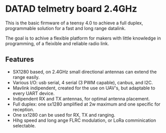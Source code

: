 
# DATAD telmetry board 2.4GHz

This is the basic firmware of a teensy 4.0 to achieve a full duplex, programmable solution for a fast and long range datalink.

The goal is to achive a flexible platform for makers with little knowledge in programming, of a fleixible and reliable radio link.


## Features

- SX1280 based, on 2.4GHz small directional antennas can extend the range easily.
- Various I/O: usb serial, 4 serial (3 PWM capable), canbus, and I2C.
- Mavlink indipendent, created for the use on UAV's, but adaptable to every UART device.
- Indipendent RX and TX antennas, for optimal antenna placement.
- Full duplex: one sx1280 amplified at 2w maximum and one specific for reception.
- One sx1280 can be used for RX, TX and ranging.
- Hihg speed and long ange FLRC modulation, or LoRa comminication selectable.


